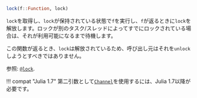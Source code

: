 ```julia
lock(f::Function, lock)
```

`lock`を取得し、`lock`が保持されている状態で`f`を実行し、`f`が返るときに`lock`を解放します。ロックが別のタスク/スレッドによってすでにロックされている場合は、それが利用可能になるまで待機します。

この関数が返るとき、`lock`は解放されているため、呼び出し元はそれを`unlock`しようとすべきではありません。

参照: [`@lock`](@ref).

!!! compat "Julia 1.7"
    第二引数として[`Channel`](@ref)を使用するには、Julia 1.7以降が必要です。

